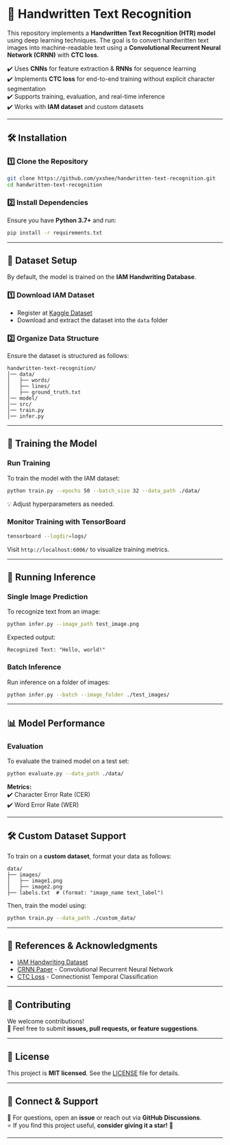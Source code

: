 
# 📜 Handwritten Text Recognition 



This repository implements a **Handwritten Text Recognition (HTR) model** using deep learning techniques. The goal is to convert handwritten text images into machine-readable text using a **Convolutional Recurrent Neural Network (CRNN)** with **CTC loss**.

✔️ Uses **CNNs** for feature extraction & **RNNs** for sequence learning  
✔️ Implements **CTC loss** for end-to-end training without explicit character segmentation  
✔️ Supports training, evaluation, and real-time inference  
✔️ Works with **IAM dataset** and custom datasets  

---

## **🛠️ Installation**
### **1️⃣ Clone the Repository**
```bash
git clone https://github.com/yxshee/handwritten-text-recognition.git
cd handwritten-text-recognition
```
### **2️⃣ Install Dependencies**
Ensure you have **Python 3.7+** and run:
```bash
pip install -r requirements.txt
```

---

## **📂 Dataset Setup**
By default, the model is trained on the **IAM Handwriting Database**.  
### **1️⃣ Download IAM Dataset**
- Register at [Kaggle Dataset](https://www.kaggle.com/datasets/yashdogra/handwrittentext)
- Download and extract the dataset into the `data` folder

### **2️⃣ Organize Data Structure**
Ensure the dataset is structured as follows:
```
handwritten-text-recognition/
│── data/
│   ├── words/
│   ├── lines/
│   ├── ground_truth.txt
│── model/
│── src/
│── train.py
│── infer.py
```

---

## **🚀 Training the Model**
### **Run Training**
To train the model with the IAM dataset:
```bash
python train.py --epochs 50 --batch_size 32 --data_path ./data/
```
💡 Adjust hyperparameters as needed.

### **Monitor Training with TensorBoard**
```bash
tensorboard --logdir=logs/
```
Visit `http://localhost:6006/` to visualize training metrics.

---

## **📝 Running Inference**
### **Single Image Prediction**
To recognize text from an image:
```bash
python infer.py --image_path test_image.png
```
Expected output:
```
Recognized Text: "Hello, world!"
```

### **Batch Inference**
Run inference on a folder of images:
```bash
python infer.py --batch --image_folder ./test_images/
```

---

## **📊 Model Performance**
### **Evaluation**
To evaluate the trained model on a test set:
```bash
python evaluate.py --data_path ./data/
```
**Metrics:**  
✔️ Character Error Rate (CER)  
✔️ Word Error Rate (WER)  

---

## **🛠️ Custom Dataset Support**
To train on a **custom dataset**, format your data as follows:
```
data/
├── images/
│   ├── image1.png
│   ├── image2.png
├── labels.txt  # (format: "image_name text_label")
```
Then, train the model using:
```bash
python train.py --data_path ./custom_data/
```

---

## **📖 References & Acknowledgments**
- [IAM Handwriting Dataset](http://www.fki.inf.unibe.ch/databases/iam-handwriting-database)
- [CRNN Paper](https://arxiv.org/abs/1507.05717) - Convolutional Recurrent Neural Network
- [CTC Loss](https://distill.pub/2017/ctc/) - Connectionist Temporal Classification

---

## **🤝 Contributing**
We welcome contributions!  
📌 Feel free to submit **issues, pull requests, or feature suggestions**.

---

## **📜 License**
This project is **MIT licensed**. See the [LICENSE](LICENSE) file for details.

---

## **🌟 Connect & Support**
💬 For questions, open an **issue** or reach out via **GitHub Discussions**.  
⭐ If you find this project useful, **consider giving it a star!** 🌟

---







